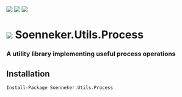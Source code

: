 [![](https://img.shields.io/nuget/v/Soenneker.Utils.Process.svg?style=for-the-badge)](https://www.nuget.org/packages/Soenneker.Utils.Process/)
[![](https://img.shields.io/github/actions/workflow/status/soenneker/soenneker.utils.process/publish-package.yml?style=for-the-badge)](https://github.com/soenneker/soenneker.utils.process/actions/workflows/publish-package.yml)
[![](https://img.shields.io/nuget/dt/Soenneker.Utils.Process.svg?style=for-the-badge)](https://www.nuget.org/packages/Soenneker.Utils.Process/)

# ![](https://user-images.githubusercontent.com/4441470/224455560-91ed3ee7-f510-4041-a8d2-3fc093025112.png) Soenneker.Utils.Process
### A utility library implementing useful process operations

## Installation

```
Install-Package Soenneker.Utils.Process
```
